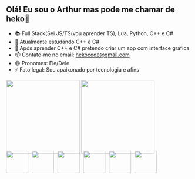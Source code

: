 ## Olá! Eu sou o Arthur mas pode me chamar de heko👋

- 📚 Full Stack(Sei JS/TS(vou aprender TS), Lua, Python, C++ e C#
- 🌱 Atualmente estudando C++ e C# 
- 🔔 Após aprender C++ e C# pretendo criar um app com interface gráfica
- 📫 Contate-me no email: hekocode@gmail.com  
- 😄 Pronomes: Ele/Dele  
- ⚡ Fato legal: Sou apaixonado por tecnologia e afins  

<a href="https://github.com/Arthuttut">
  <img height="200em" src="https://github-readme-stats.vercel.app/api?username=Arthuttut&theme=dark"/>
</a>

<a href="https://github.com/Arthuttut">
  <img height="200em" src="https://github-readme-stats.vercel.app/api/top-langs?username=Arthuttut&layout=compact&langs_count=16&theme=dark"/>
</a>

<br/>

<div style="display: flex; gap: 10px; align-items: center; margin-top: -10px;">
  <img src="https://i.imgur.com/C2JHU0G.png" height="60px">
  <img src="https://i.imgur.com/14jM1UI.png" height="60px">
  <img src="https://i.imgur.com/yvD8cCu.png" height="60px">
  <img src="https://i.imgur.com/MChxhOx.png" height="60px">
  <img src="https://i.imgur.com/Ng2MCA2.png" height="60px">
  <img src="https://i.imgur.com/VNogI0v.png" height="60px">
</div>
